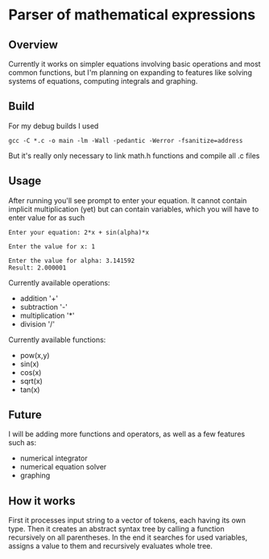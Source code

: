 # Parser of mathematical expressions
## Overview
Currently it works on simpler equations involving basic operations and most common functions, but I'm planning on expanding to features like solving systems of equations, computing integrals and graphing.

## Build
For my debug builds I used
```
gcc -C *.c -o main -lm -Wall -pedantic -Werror -fsanitize=address 
```
But it's really only necessary to link math.h functions and compile all .c files

## Usage
After running you'll see prompt to enter your equation. It cannot contain implicit multiplication (yet) but can contain variables, which you will have to enter value for as such
```
Enter your equation: 2*x + sin(alpha)*x

Enter the value for x: 1

Enter the value for alpha: 3.141592
Result: 2.000001
```
Currently available operations:
- addition '+'
- subtraction '-'
- multiplication '*'
- division '/'

Currently available functions:
- pow(x,y)
- sin(x)
- cos(x)
- sqrt(x)
- tan(x)

## Future
I will be adding more functions and operators, as well as a few features such as:
- numerical integrator
- numerical equation solver
- graphing

## How it works
First it processes input string to a vector of tokens, each having its own type.
Then it creates an abstract syntax tree by calling a function recursively on all parentheses.
In the end it searches for used variables, assigns a value to them and recursively evaluates whole tree.
